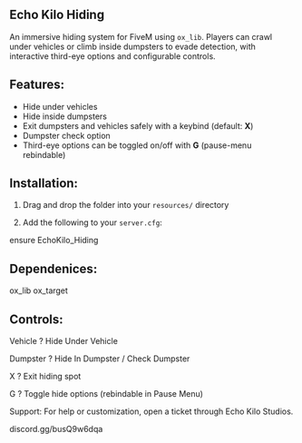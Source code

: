 ## Echo Kilo Hiding

An immersive hiding system for FiveM using `ox_lib`. Players can crawl under vehicles or climb inside dumpsters to evade detection, with interactive third-eye options and configurable controls.

## Features:

- Hide under vehicles
- Hide inside dumpsters
- Exit dumpsters and vehicles safely with a keybind (default: **X**)
- Dumpster check option
- Third-eye options can be toggled on/off with **G** (pause-menu rebindable)

## Installation:

1. Drag and drop the folder into your `resources/` directory  

2. Add the following to your `server.cfg`:

ensure EchoKilo_Hiding

## Dependenices:

ox_lib
ox_target

## Controls:

Vehicle ? Hide Under Vehicle

Dumpster ? Hide In Dumpster / Check Dumpster

X ? Exit hiding spot

G ? Toggle hide options (rebindable in Pause Menu)

Support:
For help or customization, open a ticket through Echo Kilo Studios.

discord.gg/busQ9w6dqa

